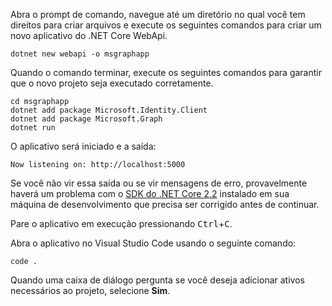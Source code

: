 <!-- markdownlint-disable MD002 MD041 -->

Abra o prompt de comando, navegue até um diretório no qual você tem direitos para criar arquivos e execute os seguintes comandos para criar um novo aplicativo do .NET Core WebApi.

```shell
dotnet new webapi -o msgraphapp
```

Quando o comando terminar, execute os seguintes comandos para garantir que o novo projeto seja executado corretamente.

```shell
cd msgraphapp
dotnet add package Microsoft.Identity.Client
dotnet add package Microsoft.Graph
dotnet run
```

O aplicativo será iniciado e a saída:

```shell
Now listening on: http://localhost:5000
```

Se você não vir essa saída ou se vir mensagens de erro, provavelmente haverá um problema com o [SDK do .NET Core 2,2](https://dotnet.microsoft.com/download) instalado em sua máquina de desenvolvimento que precisa ser corrigido antes de continuar.

Pare o aplicativo em execução pressionando <kbd>Ctrl</kbd>+<kbd>C</kbd>.

Abra o aplicativo no Visual Studio Code usando o seguinte comando:

```shell
code .
```

Quando uma caixa de diálogo pergunta se você deseja adicionar ativos necessários ao projeto, selecione **Sim**.
